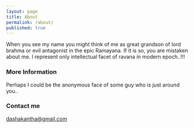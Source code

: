 ```yaml
---
layout: page
title: About
permalink: /about/
published: true
---
```


When you see my name you might think of me as great grandson of lord brahma or evil antagonist in the epic Ramayana.
If it is so, you are mistaken about me.
I represent only intellectual facet of ravana in modern epoch..!!! 

### More Information

Perhaps I could be the anonymous face of some guy who is just around you..

### Contact me

[dashakantha@gmail.com](mailto:dashakantha@gmail.com)
